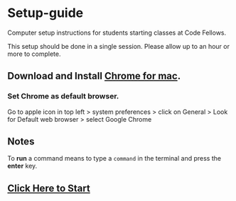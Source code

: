 # Setup-guide

Computer setup instructions for students starting classes at Code Fellows.

This setup should be done in a single session.  Please allow up to an hour or more to complete.

## Download and Install [Chrome for mac](https://www.google.com/chrome/).

### Set Chrome as default browser.

Go to apple icon in top left > system preferences > click on General > Look for Default web browser > select Google Chrome 

## Notes

To **run** a command means to type a `command` in the terminal and press the **enter** key.

## [Click Here to Start](terminal/01_start.md)